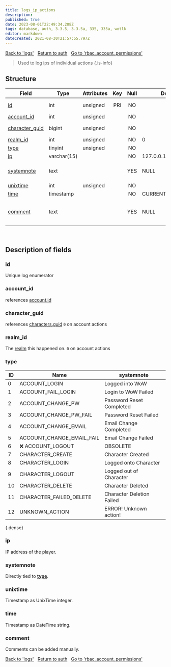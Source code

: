 ```yaml
---
title: logs_ip_actions
description: 
published: true
date: 2023-08-01T22:49:34.208Z
tags: database, auth, 3.3.5, 3.3.5a, 335, 335a, wotlk
editor: markdown
dateCreated: 2021-08-30T21:57:55.797Z
---
```


<a href="https://trinitycore.info/en/database/335/auth/logs" class="mt-5 v-btn v-btn--depressed v-btn--flat v-btn--outlined theme--light v-size--default darkblue--text text--lighten-3"><span class="v-btn__content"><i aria-hidden="true" class="v-icon notranslate v-icon--left mdi mdi-arrow-left theme--light"></i><span>Back to 'logs'</span></span></a>&nbsp;&nbsp;&nbsp;<a href="https://trinitycore.info/en/database/335/auth/home" class="mt-5 v-btn v-btn--depressed v-btn--flat v-btn--outlined theme--light v-size--default darkblue--text text--lighten-3"><span class="v-btn__content"><i aria-hidden="true" class="v-icon notranslate v-icon--left mdi mdi-home-outline theme--light"></i><span>Return to auth</span></span></a>&nbsp;&nbsp;&nbsp;<a href="https://trinitycore.info/en/database/335/auth/rbac_account_permissions" class="mt-5 v-btn v-btn--depressed v-btn--flat v-btn--outlined theme--light v-size--default darkblue--text text--lighten-3"><span class="v-btn__content"><span>Go to 'rbac_account_permissions'</span><i aria-hidden="true" class="v-icon notranslate v-icon--right mdi mdi-arrow-right theme--light"></i></span></a>

> Used to log ips of individual actions
{.is-info}


## Structure

| Field | Type | Attributes | Key | Null | Default | Extra | Comment |
| --- | --- | --- | :---: | :---: | --- | --- | --- |
| [id](#id-alt) | int | unsigned | PRI | NO |  | auto_increment | Unique Identifier |
| [account_id](#account_id) | int | unsigned |  | NO |  |  | Account ID |
| [character_guid](#character_guid) | bigint | unsigned |  | NO |  |  | Character Guid |
| [realm_id](#realm_id) | int | unsigned |  | NO | 0 |  | Realm ID |
| [type](#type) | tinyint | unsigned |  | NO |  |  |  |
| [ip](#ip) | varchar(15) |  |  | NO | 127.0.0.1 |  |  |
| [systemnote](#systemnote) | text |  |  | YES | NULL |  | Notes inserted by system |
| [unixtime](#unixtime) | int | unsigned |  | NO |  |  | Unixtime |
| [time](#time) | timestamp |  |  | NO | CURRENT_TIMESTAMP | DEFAULT_GENERATED | Timestamp |
| [comment](#comment) | text |  |  | YES | NULL |  | Allows users to add a comment |
&nbsp;
## Description of fields

### id <!-- {#id-alt} -->
Unique log enumerator
&nbsp;

### account_id
references [account.id](../auth/account#id)
&nbsp;

### character_guid
references [characters.guid](../characters/characters#guid)
`0` on account actions
&nbsp;

### realm_id
The [realm](../auth/realmlist#id) this happened on.
`0` on account actions
&nbsp;

### type
| ID | Name | systemnote |
|----|------|---------|
| 0 | ACCOUNT_LOGIN | Logged into WoW |
| 1 | ACCOUNT_FAIL_LOGIN | Login to WoW Failed |
| 2 | ACCOUNT_CHANGE_PW | Password Reset Completed |
| 3 | ACCOUNT_CHANGE_PW_FAIL | Password Reset Failed |
| 4 | ACCOUNT_CHANGE_EMAIL | Email Change Completed |
| 5 | ACCOUNT_CHANGE_EMAIL_FAIL | Email Change Failed |
| 6 | :x: ACCOUNT_LOGOUT | OBSOLETE |
| 7 | CHARACTER_CREATE | Character Created |
| 8 | CHARACTER_LOGIN | Logged onto Character |
| 9 | CHARACTER_LOGOUT | Logged out of Character |
| 10 | CHARACTER_DELETE | Character Deleted |
| 11 | CHARACTER_FAILED_DELETE | Character Deletion Failed |
| 12 | UNKNOWN_ACTION | ERROR! Unknown action! |
{.dense}

### ip
IP address of the player.
&nbsp;

### systemnote
Directly tied to [**type**](#type).
&nbsp;

### unixtime
Timestamp as UnixTime integer.
&nbsp;

### time
Timestamp as DateTime string.
&nbsp;

### comment
Comments can be added manually.
&nbsp;

<a href="https://trinitycore.info/en/database/335/auth/logs" class="mt-5 v-btn v-btn--depressed v-btn--flat v-btn--outlined theme--light v-size--default darkblue--text text--lighten-3"><span class="v-btn__content"><i aria-hidden="true" class="v-icon notranslate v-icon--left mdi mdi-arrow-left theme--light"></i><span>Back to 'logs'</span></span></a>&nbsp;&nbsp;&nbsp;<a href="https://trinitycore.info/en/database/335/auth/home" class="mt-5 v-btn v-btn--depressed v-btn--flat v-btn--outlined theme--light v-size--default darkblue--text text--lighten-3"><span class="v-btn__content"><i aria-hidden="true" class="v-icon notranslate v-icon--left mdi mdi-home-outline theme--light"></i><span>Return to auth</span></span></a>&nbsp;&nbsp;&nbsp;<a href="https://trinitycore.info/en/database/335/auth/rbac_account_permissions" class="mt-5 v-btn v-btn--depressed v-btn--flat v-btn--outlined theme--light v-size--default darkblue--text text--lighten-3"><span class="v-btn__content"><span>Go to 'rbac_account_permissions'</span><i aria-hidden="true" class="v-icon notranslate v-icon--right mdi mdi-arrow-right theme--light"></i></span></a>
